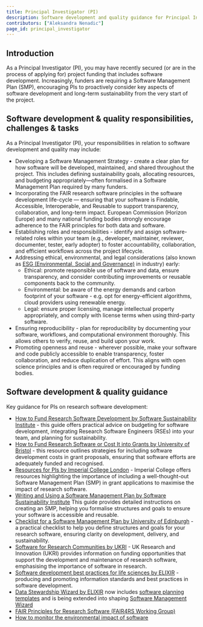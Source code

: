 ```yaml
---
title: Principal Investigator (PI)
description: Software development and quality guidance for Principal Investigators (PIs)
contributors: ["Aleksandra Nenadic"]
page_id: principal_investigator
---
```


## Introduction

As a Principal Investigator (PI), you may have recently secured (or are in the process of applying for) project funding 
that includes software development. Increasingly, funders are requiring a Software Management Plan (SMP), 
encouraging PIs to proactively consider key aspects of software development and long-term sustainability from the very 
start of the project.  

## Software development & quality responsibilities, challenges & tasks

As a Principal Investigator (PI), your responsibilities in relation to software development and quality may include:

- Developing a Software Management Strategy - create a clear plan for how software will be developed, maintained, and 
shared throughout the project. This includes defining sustainability goals, allocating resources, and budgeting appropriately—often formalised in a Software Management Plan required by many funders.
- Incorporating the FAIR research software principles in the software development life-cycle — ensuring that your software 
is Findable, Accessible, Interoperable, and Reusable to support transparency, collaboration, and long-term impact.
European Commission (Horizon Europe) and many national funding bodies strongly encourage adherence to the FAIR principles for both data and software. 
- Establishing roles and responsibilities - identify and assign software-related roles within your team 
(e.g., developer, maintainer, reviewer, documenter, tester, early adopter) to foster accountability, collaboration, and efficient workflows across the project lifecycle.
- Addressing ethical, environmental, and legal considerations (also known as [ESG (Environmental, Social and Governance)](https://www.british-business-bank.co.uk/business-guidance/guidance-articles/sustainability/what-is-esg-a-guide-for-smaller-businesses) in industry) early:
  - Ethical: promote responsible use of software and data, ensure transparency, and consider contributing improvements or reusable components back to the community.
  - Environmental: be aware of the energy demands and carbon footprint of your software - e.g. opt for energy-efficient algorithms, cloud providers using renewable energy.
  - Legal: ensure proper licensing, manage intellectual property appropriately, and comply with license terms when using third-party software.
- Ensuring reproducibility - plan for reproducibility by documenting your software, workflows, and computational environment thoroughly. This allows others to verify, reuse, and build upon your work.
- Promoting openness and reuse - wherever possible, make your software and code publicly accessible to enable transparency, foster collaboration, and reduce duplication of effort. This aligns with open science principles and is often required or encouraged by funding bodies.

## Software development & quality guidance

Key guidance for PIs on research software development:
   
- [How to Fund Research Software Development by Software Sustainability Institute](https://www.software.ac.uk/guide/how-fund-research-software-development) - this guide offers practical advice on budgeting for software development, integrating Research Software Engineers (RSEs) into your team, and planning for sustainability.
- [How to Fund Research Software or Cost It into Grants by University of Bristol](https://www.bristol.ac.uk/acrc/research-software-engineering/software-howtos/how-to-fund-software/) - this resource outlines strategies for including software development costs in grant proposals, ensuring that software efforts are adequately funded and recognised.
- [Resources for PIs by Imperial College London](https://www.imperial.ac.uk/admin-services/ict/self-service/research-support/rcs/service-offering/research-software-engineering/resources-for-pis/) - Imperial College offers resources highlighting the importance of including a well-thought-out Software Management Plan (SMP) in grant applications to maximise the impact of research software.
- [Writing and Using a Software Management Plan by Software Sustainability Institute](https://www.software.ac.uk/guide/writing-and-using-software-management-plan)
    This guide provides detailed instructions on creating an SMP, helping you formalise structures and goals to ensure your software is accessible and reusable.
- [Checklist for a Software Management Plan by University of Edinburgh](https://www.research.ed.ac.uk/en/publications/checklist-for-a-software-management-plan-version-10) - a practical checklist to help you define structures and goals for your research software, ensuring clarity on development, delivery, and sustainability.
- [Software for Research Communities by UKRI](https://www.ukri.org/what-we-offer/supporting-healthy-research-and-innovation-culture/software-for-research-communities/) - UK Research and Innovation (UKRI) provides information on funding opportunities that support the development and maintenance of research software, emphasising the importance of software in research.
- [Software development best practices for life sciences by ELIXIR](https://elixir-europe.org/platforms/tools/software-best-practices) - producing and promoting information standards and best practices in software development.
- [Data Stewardship Wizard by ELIXIR](https://ds-wizard.org/) now includes [software planning templates](https://ds-wizard.org/beyond-data-management-plans) and is being extended into shaping [Software Management Wizard](https://smw.dsw.elixir-europe.org/wizard/)
- [FAIR Principles for Research Software (FAIR4RS Working Group)](  https://www.rd-alliance.org/group/fair-research-software-fair4rs-wg/outcomes/fair-principles-research-software)
- [How to monitor the environmental impact of software](./improving_environmental_sustainability)

